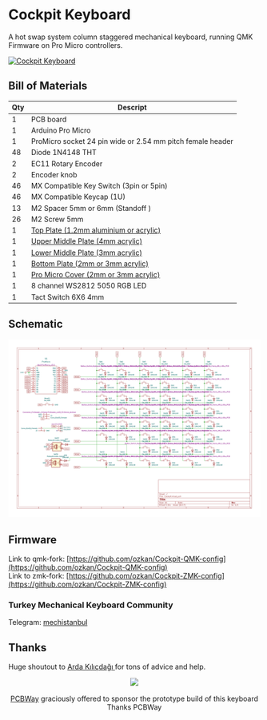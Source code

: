 # Cockpit Keyboard

A hot swap system column staggered mechanical keyboard, running QMK Firmware on Pro Micro controllers. 

[![Cockpit Keyboard](images/CockpitKeyboard-0.png)](images/CockpitKeyboard-1.webp)

## Bill of Materials

| Qty  | Descript                                                               |
|------|------------------------------------------------------------------------|
| 1    | PCB board                                                              |
| 1    | Arduino Pro Micro                                                      |
| 1    | ProMicro socket 24 pin wide or 2.54 mm pitch female header             |
| 48   | Diode 1N4148 THT                                                       |
| 2    | EC11 Rotary Encoder                                                    |
| 2    | Encoder knob                                                           |
| 46   | MX Compatible Key Switch (3pin or 5pin)                                |
| 46   | MX Compatible Keycap (1U)                                              |
| 13   | M2 Spacer 5mm or 6mm (Standoff   )                                     |
| 26   | M2 Screw 5mm                                                           |
| 1    | [Top Plate (1.2mm aluminium or acrylic)](acrylic-plate/)               |
| 1    | [Upper Middle Plate (4mm acrylic)](acrylic-plate/)                     |
| 1    | [Lower Middle Plate (3mm acrylic)](acrylic-plate/)                     |
| 1    | [Bottom Plate (2mm or 3mm acrylic)](acrylic-plate/)                    |
| 1    | [Pro Micro Cover (2mm or 3mm acrylic)](acrylic-plate/)                 |
| 1    | 8 channel WS2812 5050 RGB LED                                          |
| 1    | Tact Switch 6X6 4mm                                                    |


## Schematic
![schematic](cockpit_soldered/schematic/cockpit.svg)

## Firmware
Link to qmk-fork: [https://github.com/ozkan/Cockpit-QMK-config](https://github.com/ozkan/Cockpit-QMK-config)    
Link to zmk-fork: [https://github.com/ozkan/Cockpit-ZMK-config](https://github.com/ozkan/Cockpit-ZMK-config)

### Turkey Mechanical Keyboard Community
Telegram: [mechistanbul](https://t.me/mechistanbul) 

## Thanks
Huge shoutout to [Arda Kılıçdağı ](https://github.com/Ardakilic) for tons of advice and help.

<p align="center">
<a href="https://pcbway.com/"><img src="images/PCBWay.png"></a>
</p> 
<p align="center">
<a href="https://pcbway.com" >PCBWay</a> graciously offered to sponsor the prototype build of this keyboard   <br>
Thanks PCBWay
</p> 

